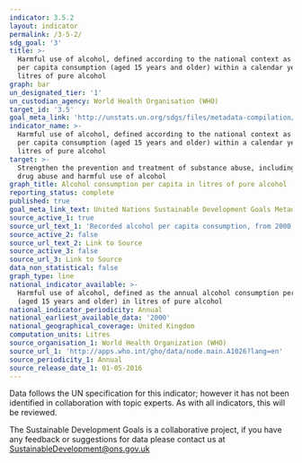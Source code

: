 ```yaml
---
indicator: 3.5.2
layout: indicator
permalink: /3-5-2/
sdg_goal: '3'
title: >-
  Harmful use of alcohol, defined according to the national context as alcohol
  per capita consumption (aged 15 years and older) within a calendar year in
  litres of pure alcohol
graph: bar
un_designated_tier: '1'
un_custodian_agency: World Health Organisation (WHO)
target_id: '3.5'
goal_meta_link: 'http://unstats.un.org/sdgs/files/metadata-compilation/Metadata-Goal-3.pdf'
indicator_name: >-
  Harmful use of alcohol, defined according to the national context as alcohol
  per capita consumption (aged 15 years and older) within a calendar year in
  litres of pure alcohol
target: >-
  Strengthen the prevention and treatment of substance abuse, including narcotic
  drug abuse and harmful use of alcohol
graph_title: Alcohol consumption per capita in litres of pure alcohol
reporting_status: complete
published: true
goal_meta_link_text: United Nations Sustainable Development Goals Metadata (pdf 865kB)
source_active_1: true
source_url_text_1: 'Recorded alcohol per capita consumption, from 2000'
source_active_2: false
source_url_text_2: Link to Source
source_active_3: false
source_url_3: Link to Source
data_non_statistical: false
graph_type: line
national_indicator_available: >-
  Harmful use of alcohol, defined as the annual alcohol consumption per capita
  (aged 15 years and older) in litres of pure alcohol
national_indicator_periodicity: Annual
national_earliest_available_data: '2000'
national_geographical_coverage: United Kingdom
computation_units: Litres
source_organisation_1: World Health Organization (WHO)
source_url_1: 'http://apps.who.int/gho/data/node.main.A1026?lang=en'
source_periodicity_1: Annual
source_release_date_1: 01-05-2016
---
```


Data follows the UN specification for this indicator; however it has not been identified in collaboration with topic experts. As with all indicators, this will be reviewed.

The Sustainable Development Goals is a collaborative project, if you have any feedback or suggestions for data please contact us at <SustainableDevelopment@ons.gov.uk>  